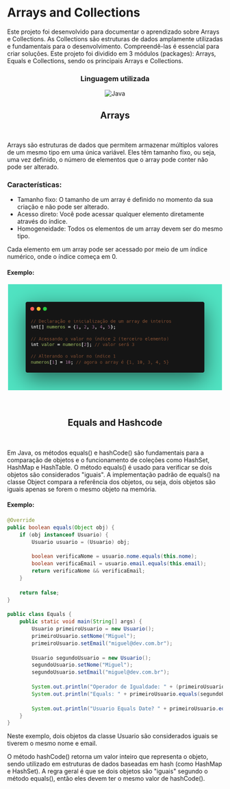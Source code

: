 # Arrays and Collections

Este projeto foi desenvolvido para documentar o aprendizado sobre Arrays e Collections. As Collections são estruturas de dados amplamente utilizadas e fundamentais para o desenvolvimento. Compreendê-las é essencial para criar soluções. Este projeto foi dividido em 3 módulos (packages): Arrays, Equals e Collections, sendo os principais Arrays e Collections.

<div align="center">
    <h3 align="center">Linguagem utilizada</h3>
        <img width="50" src="https://user-images.githubusercontent.com/25181517/117201156-9a724800-adec-11eb-9a9d-3cd0f67da4bc.png" alt="Java" title="Java"/>
</div>

<h2 align="center">Arrays</h2>
<br>

Arrays são estruturas de dados que permitem armazenar múltiplos valores de um mesmo tipo em uma única variável. Eles têm tamanho fixo, ou seja, uma vez definido, o número de elementos que o array pode conter não pode ser alterado.

### Características:

- Tamanho fixo: O tamanho de um array é definido no momento da sua criação e não pode ser alterado.
- Acesso direto: Você pode acessar qualquer elemento diretamente através do índice.
- Homogeneidade: Todos os elementos de um array devem ser do mesmo tipo.

Cada elemento em um array pode ser acessado por meio de um índice numérico, onde o índice começa em 0.

#### Exemplo:

<p align="center">
  <img src="https://github.com/Ki3lMigu3l/Arrays-Collections-Java/blob/main/readme/Exemplo-Array.png" alt="Descrição da Imagem" width="500"/>
</p>

<br>

<h2 align="center">Equals and Hashcode</h2>

<br>

Em Java, os métodos equals() e hashCode() são fundamentais para a comparação de objetos e o funcionamento de coleções como HashSet, HashMap e HashTable. O método equals() é usado para verificar se dois objetos são considerados "iguais". A implementação padrão de equals() na classe Object compara a referência dos objetos, ou seja, dois objetos são iguais apenas se forem o mesmo objeto na memória.

#### Exemplo:

```java
@Override
public boolean equals(Object obj) {
    if (obj instanceof Usuario) {
        Usuario usuario = (Usuario) obj;

        boolean verificaNome = usuario.nome.equals(this.nome);
        boolean verificaEmail = usuario.email.equals(this.email);
        return verificaNome && verificaEmail;
    }

    return false;
}

public class Equals {
    public static void main(String[] args) {
        Usuario primeiroUsuario = new Usuario();
        primeiroUsuario.setNome("Miguel");
        primeiroUsuario.setEmail("miguel@dev.com.br");

        Usuario segundoUsuario = new Usuario();
        segundoUsuario.setNome("Miguel");
        segundoUsuario.setEmail("miguel@dev.com.br");

        System.out.println("Operador de Igualdade: " + (primeiroUsuario == segundoUsuario));
        System.out.println("Equals: " + primeiroUsuario.equals(segundoUsuario));

        System.out.println("Usuario Equals Date? " + primeiroUsuario.equals(new Date()));
    }
}

```

Neste exemplo, dois objetos da classe Usuario são considerados iguais se tiverem o mesmo nome e email.

O método hashCode() retorna um valor inteiro que representa o objeto, sendo utilizado em estruturas de dados baseadas em hash (como HashMap e HashSet). A regra geral é que se dois objetos são "iguais" segundo o método equals(), então eles devem ter o mesmo valor de hashCode().
